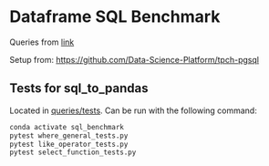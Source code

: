 # Dataframe SQL Benchmark

Queries from [link](https://github.com/dragansah/tpch-dbgen/tree/master/queries)

Setup from: https://github.com/Data-Science-Platform/tpch-pgsql

## Tests for sql_to_pandas

Located in [queries/tests](queries/tests). Can be run with the following command:

```python
conda activate sql_benchmark
pytest where_general_tests.py
pytest like_operator_tests.py
pytest select_function_tests.py
```

